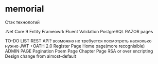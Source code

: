 # memorial
Стэк технологий

.Net Core 9
Entity Frameowrk
Fluent Validation
PostgreSQL
RAZOR pages

TO-DO LIST
REST API? возможно не требуется посмотреть насколько нужно
JWT +OATH 2.0
Register Page
Home page(more recognisible)
ADMIN PAGE
Pagination
Poem Page
Chapter Page
RSA or over encripting
Design change from almost-default